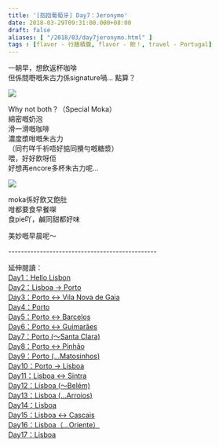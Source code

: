 ```yaml
---
title: '[抱抱葡萄牙] Day7：Jeronymo'
date: 2018-03-29T09:31:00.000+08:00
draft: false
aliases: [ "/2018/03/day7jeronymo.html" ]
tags : [flavor - 行膳積腹, flavor - 飲！, travel - Portugal]
---
```


一朝早，想飲返杯咖啡  
但係間嘢嘅朱古力係signature喎... 點算？  

[![](https://c1.staticflickr.com/5/4322/35191017453_c7b9edc4bb_z.jpg)](https://c1.staticflickr.com/5/4322/35191017453_c7b9edc4bb_z.jpg)

Why not both？（Special Moka）  
綿密嘅奶泡  
滑一滑嘅咖啡  
濃度漿咁嘅朱古力  
（同冇咩千祈唔好掂同攪勻嘅糖漿）  
喂，好好飲呀佢  
好想再encore多杯朱古力呢...  

[![](https://c1.staticflickr.com/1/812/40178679545_1df33dd7f1_z.jpg)](https://c1.staticflickr.com/1/812/40178679545_1df33dd7f1_z.jpg)

moka係好飲又飽肚  
咁都要食早餐㗎  
食pie吖，鹹同甜都好味  
  
美妙嘅早晨呢～  
  
  
\-----------------------------------------------  
  
  
延伸閱讀：  
[Day1：Hello Lisbon](https://www.hidie.net/2017/07/day1hello-lisbon.html)  
[Day2：Lisboa → Porto](https://www.hidie.net/2017/07/day2lisboa-porto.html)  
[Day3：Porto ↔ Vila Nova de Gaia](https://www.hidie.net/2017/07/day3porto-vila-nova-de-gaia.html)  
[Day4：Porto](http://www.hidie.net/2017/07/day4porto.html)  
[Day5：Porto ↔ Barcelos](http://www.hidie.net/2017/07/day5porto-barcelos.html)  
[Day6：Porto ↔ Guimarães](http://www.hidie.net/2017/07/day6porto-guimaraes.html)  
[Day7：Porto (～Santa Clara)](http://www.hidie.net/2017/08/day7porto-santa-clara.html)  
[Day8：Porto ↔ Pinhão](http://www.hidie.net/2017/08/day8porto-pinhao.html)  
[Day9：Porto (...Matosinhos)](http://www.hidie.net/2017/08/day9porto-matosinhos.html)  
[Day10：Porto → Lisboa](http://www.hidie.net/2017/08/day10porto-lisboa.html)  
[Day11：Lisboa ↔ Sintra](http://www.hidie.net/2017/08/day11lisboa-sintra.html)  
[Day12：Lisboa (～Belém)](http://www.hidie.net/2017/08/day12lisboa-belem.html)  
[Day13：Lisboa (...Arroios)](http://www.hidie.net/2017/08/day13lisboa-arroios.html)  
[Day14：Lisboa](http://www.hidie.net/2017/08/day14lisboa.html)  
[Day15：Lisboa ↔ Cascais](http://www.hidie.net/2017/08/day15lisboa-cascais.html)  
[Day16：Lisboa（...Oriente）](http://www.hidie.net/2017/08/day16lisboaoriente.html)  
[Day17：Lisboa](http://www.hidie.net/2017/08/day17lisboa.html)